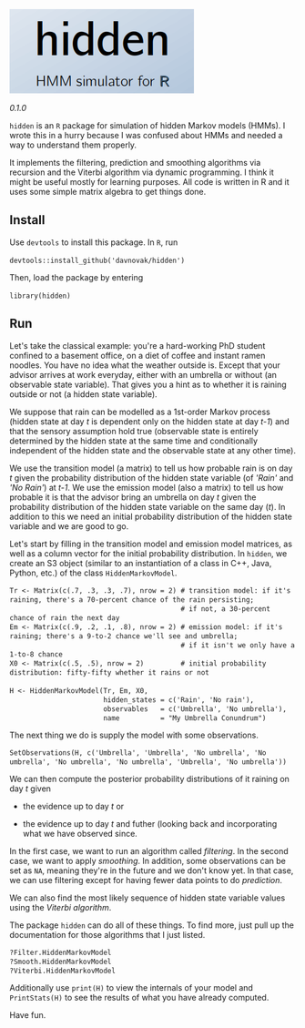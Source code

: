 ![hidden logo](logo.png)
 
*0.1.0*
 
`hidden` is an `R` package for simulation of hidden Markov models (HMMs).
I wrote this in a hurry because I was confused about HMMs and needed a way to understand them properly.

It implements the filtering, prediction and smoothing algorithms via recursion and the Viterbi algorithm via dynamic programming.
I think it might be useful mostly for learning purposes.
All code is written in R and it uses some simple matrix algebra to get things done.

## Install

Use `devtools` to install this package.
In `R`, run

``devtools::install_github('davnovak/hidden')``

Then, load the package by entering

``library(hidden)``

## Run

Let's take the classical example: you're a hard-working PhD student confined to a basement office, on a diet of coffee and instant ramen noodles.
You have no idea what the weather outside is.
Except that your advisor arrives at work everyday, either with an umbrella or without (an observable state variable).
That gives you a hint as to whether it is raining outside or not (a hidden state variable).

We suppose that rain can be modelled as a 1st-order Markov process (hidden state at day *t* is dependent only on the hidden state at day *t-1*) and that the sensory assumption hold true (observable state is entirely determined by the hidden state at the same time and conditionally independent of the hidden state and the observable state at any other time).

We use the transition model (a matrix) to tell us how probable rain is on day *t* given the probability distribution of the hidden state variable (of *'Rain'* and *'No Rain'*) at *t-1*.
We use the emission model (also a matrix) to tell us how probable it is that the advisor bring an umbrella on day *t* given the probability distribution of the hidden state variable on the same day (*t*).
In addition to this we need an initial probability distribution of the hidden state variable and we are good to go.

Let's start by filling in the transition model and emission model matrices, as well as a column vector for the initial probability distribution.
In `hidden`, we create an S3 object (similar to an instantiation of a class in C++, Java, Python, etc.) of the class `HiddenMarkovModel`.

```
Tr <- Matrix(c(.7, .3, .3, .7), nrow = 2) # transition model: if it's raining, there's a 70-percent chance of the rain persisting;
                                          # if not, a 30-percent chance of rain the next day
Em <- Matrix(c(.9, .2, .1, .8), nrow = 2) # emission model: if it's raining; there's a 9-to-2 chance we'll see and umbrella;
                                          # if it isn't we only have a 1-to-8 chance
X0 <- Matrix(c(.5, .5), nrow = 2)         # initial probability distribution: fifty-fifty whether it rains or not

H <- HiddenMarkovModel(Tr, Em, X0,
                       hidden_states = c('Rain', 'No rain'),
                       observables   = c('Umbrella', 'No umbrella'),
                       name          = "My Umbrella Conundrum")
```

The next thing we do is supply the model with some observations.

```
SetObservations(H, c('Umbrella', 'Umbrella', 'No umbrella', 'No umbrella', 'No umbrella', 'No umbrella', 'Umbrella', 'No umbrella'))
```

We can then compute the posterior probability distributions of it raining on day *t* given

* the evidence up to day *t* or

* the evidence up to day *t* and futher (looking back and incorporating what we have observed since.

In the first case, we want to run an algorithm called *filtering*.
In the second case, we want to apply *smoothing*.
In addition, some observations can be set as `NA`, meaning they're in the future and we don't know yet.
In that case, we can use filtering except for having fewer data points to do *prediction*.

We can also find the most likely sequence of hidden state variable values using the *Viterbi algorithm*.

The package `hidden` can do all of these things.
To find more, just pull up the documentation for those algorithms that I just listed.

```
?Filter.HiddenMarkovModel
?Smooth.HiddenMarkovModel
?Viterbi.HiddenMarkovModel
```

Additionally use `print(H)` to view the internals of your model and `PrintStats(H)` to see the results of what you have already computed.

Have fun.



